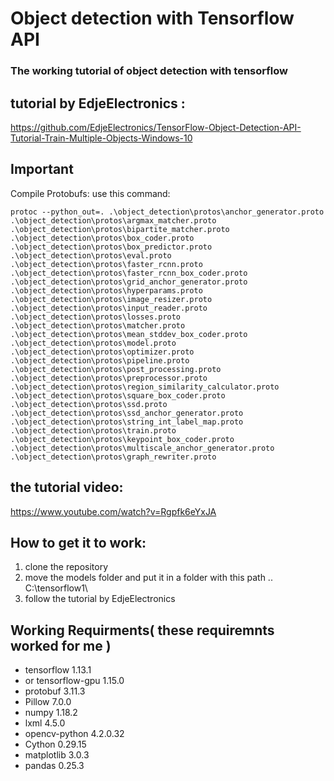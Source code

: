 # Object detection with Tensorflow API
### The working tutorial of object detection with tensorflow 
 
## tutorial by EdjeElectronics  : 
https://github.com/EdjeElectronics/TensorFlow-Object-Detection-API-Tutorial-Train-Multiple-Objects-Windows-10

## Important 
Compile Protobufs:
use this command:

```
protoc --python_out=. .\object_detection\protos\anchor_generator.proto .\object_detection\protos\argmax_matcher.proto .\object_detection\protos\bipartite_matcher.proto .\object_detection\protos\box_coder.proto .\object_detection\protos\box_predictor.proto .\object_detection\protos\eval.proto .\object_detection\protos\faster_rcnn.proto .\object_detection\protos\faster_rcnn_box_coder.proto .\object_detection\protos\grid_anchor_generator.proto .\object_detection\protos\hyperparams.proto .\object_detection\protos\image_resizer.proto .\object_detection\protos\input_reader.proto .\object_detection\protos\losses.proto .\object_detection\protos\matcher.proto .\object_detection\protos\mean_stddev_box_coder.proto .\object_detection\protos\model.proto .\object_detection\protos\optimizer.proto .\object_detection\protos\pipeline.proto .\object_detection\protos\post_processing.proto .\object_detection\protos\preprocessor.proto .\object_detection\protos\region_similarity_calculator.proto .\object_detection\protos\square_box_coder.proto .\object_detection\protos\ssd.proto .\object_detection\protos\ssd_anchor_generator.proto .\object_detection\protos\string_int_label_map.proto .\object_detection\protos\train.proto .\object_detection\protos\keypoint_box_coder.proto .\object_detection\protos\multiscale_anchor_generator.proto .\object_detection\protos\graph_rewriter.proto 
```

## the tutorial video:
https://www.youtube.com/watch?v=Rgpfk6eYxJA


## How to get it to work:

1. clone the repository 
2. move the models folder and put it in a folder with this path .. C:\tensorflow1\
3. follow the tutorial by EdjeElectronics 


## Working Requirments( these requiremnts worked for me ) 

- tensorflow            1.13.1
- or tensorflow-gpu    1.15.0
- protobuf             3.11.3
- Pillow               7.0.0
- numpy                1.18.2
- lxml                 4.5.0
- opencv-python        4.2.0.32
- Cython               0.29.15
- matplotlib           3.0.3
- pandas               0.25.3

